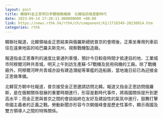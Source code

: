 ```yaml
---
layout: post
title: 韓媒料金正恩明日參觀俄戰機廠　北韓指訪俄是劃時代
date: 2023-09-14 17:20:11.000000000 +08:00
link: https://news.rthk.hk/rthk/ch/component/k2/1718349-20230914.htm
categories: rthk
---
```


韓聯社報道，北韓領袖金正恩結束與俄羅斯總統普京的會晤後，正乘坐專用列車前往在遠東地區的哈巴羅夫斯克州，視察戰機製造廠。

報道指金正恩專列的速度比普通列車慢，預計今日較夜時間才抵達目的地、工業城市阿穆爾河畔共青城，明天上午到訪生產蘇-57戰機及民用飛機的工廠。除了戰機廠外，阿穆爾河畔共青城亦設有建造潛艇等軍艦的造船廠，當地幾日前已為迎接金正恩做準備。

北韓官方朝中社報道，普京接受金正恩邀請訪問北韓。報道又指金正恩訪問俄羅斯，是在俄朝關係發展的重要時期進行，形容是劃時代事件，將兩國關係提升到更高水平；而金正恩與普京之間的會談始終在友好及建設性的氣氛中進行，鼓舞打擊帝國主義者的正義之戰。勞動新聞亦形容今次朝俄峰會是歷史性事件，顯示兩國及雙方領導人之間的特殊關係。
